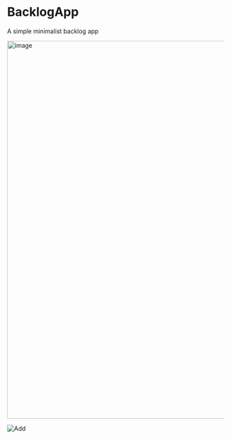 # BacklogApp

A simple minimalist backlog app

<img width="1733" height="876" alt="image" src="https://github.com/user-attachments/assets/e0d6974e-343d-458b-ad14-6851f4eb0e39" />

![Add](https://github.com/user-attachments/assets/59caf92a-e5d0-414e-bf56-d4e8a27d7e24)


